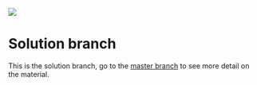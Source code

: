 <!--
Creator: Team, editing by Cory
Market: SF
-->

![](https://ga-dash.s3.amazonaws.com/production/assets/logo-9f88ae6c9c3871690e33280fcf557f33.png)

# Solution branch

This is the solution branch, go to the [master branch](https://github.com/sf-wdi-31/queues) to see more detail on the material.
